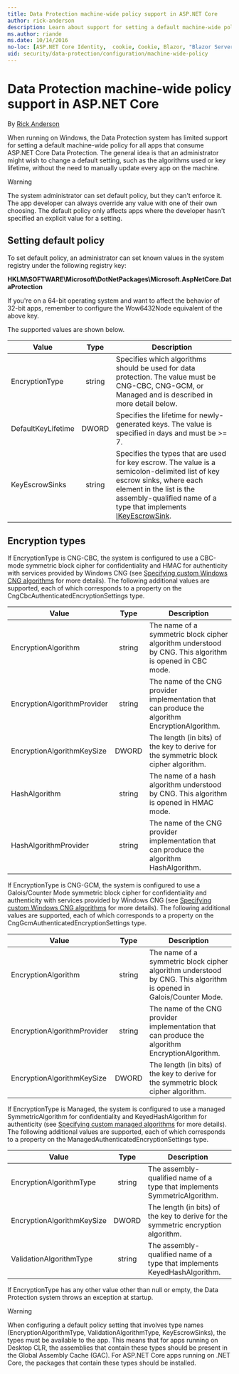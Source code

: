 ```yaml
---
title: Data Protection machine-wide policy support in ASP.NET Core
author: rick-anderson
description: Learn about support for setting a default machine-wide policy for all apps that consume ASP.NET Core Data Protection.
ms.author: riande
ms.date: 10/14/2016
no-loc: [ASP.NET Core Identity,  cookie, Cookie, Blazor, "Blazor Server", "Blazor WebAssembly", "Identity", "Let's Encrypt", Razor, SignalR]
uid: security/data-protection/configuration/machine-wide-policy
---
```

# Data Protection machine-wide policy support in ASP.NET Core

By [Rick Anderson](https://twitter.com/RickAndMSFT)

When running on Windows, the Data Protection system has limited support for setting a default machine-wide policy for all apps that consume ASP.NET Core Data Protection. The general idea is that an administrator might wish to change a default setting, such as the algorithms used or key lifetime, without the need to manually update every app on the machine.

> [!WARNING]
> The system administrator can set default policy, but they can't enforce it. The app developer can always override any value with one of their own choosing. The default policy only affects apps where the developer hasn't specified an explicit value for a setting.

## Setting default policy

To set default policy, an administrator can set known values in the system registry under the following registry key:

**HKLM\SOFTWARE\Microsoft\DotNetPackages\Microsoft.AspNetCore.DataProtection**

If you're on a 64-bit operating system and want to affect the behavior of 32-bit apps, remember to configure the Wow6432Node equivalent of the above key.

The supported values are shown below.

| Value              | Type   | Description |
| ------------------ | :----: | ----------- |
| EncryptionType     | string | Specifies which algorithms should be used for data protection. The value must be CNG-CBC, CNG-GCM, or Managed and is described in more detail below. |
| DefaultKeyLifetime | DWORD  | Specifies the lifetime for newly-generated keys. The value is specified in days and must be >= 7. |
| KeyEscrowSinks     | string | Specifies the types that are used for key escrow. The value is a semicolon-delimited list of key escrow sinks, where each element in the list is the assembly-qualified name of a type that implements [IKeyEscrowSink](/dotnet/api/microsoft.aspnetcore.dataprotection.keymanagement.ikeyescrowsink). |

## Encryption types

If EncryptionType is CNG-CBC, the system is configured to use a CBC-mode symmetric block cipher for confidentiality and HMAC for authenticity with services provided by Windows CNG (see [Specifying custom Windows CNG algorithms](xref:security/data-protection/configuration/overview#specifying-custom-windows-cng-algorithms) for more details). The following additional values are supported, each of which corresponds to a property on the CngCbcAuthenticatedEncryptionSettings type.

| Value                       | Type   | Description |
| --------------------------- | :----: | ----------- |
| EncryptionAlgorithm         | string | The name of a symmetric block cipher algorithm understood by CNG. This algorithm is opened in CBC mode. |
| EncryptionAlgorithmProvider | string | The name of the CNG provider implementation that can produce the algorithm EncryptionAlgorithm. |
| EncryptionAlgorithmKeySize  | DWORD  | The length (in bits) of the key to derive for the symmetric block cipher algorithm. |
| HashAlgorithm               | string | The name of a hash algorithm understood by CNG. This algorithm is opened in HMAC mode. |
| HashAlgorithmProvider       | string | The name of the CNG provider implementation that can produce the algorithm HashAlgorithm. |

If EncryptionType is CNG-GCM, the system is configured to use a Galois/Counter Mode symmetric block cipher for confidentiality and authenticity with services provided by Windows CNG (see [Specifying custom Windows CNG algorithms](xref:security/data-protection/configuration/overview#specifying-custom-windows-cng-algorithms) for more details). The following additional values are supported, each of which corresponds to a property on the CngGcmAuthenticatedEncryptionSettings type.

| Value                       | Type   | Description |
| --------------------------- | :----: | ----------- |
| EncryptionAlgorithm         | string | The name of a symmetric block cipher algorithm understood by CNG. This algorithm is opened in Galois/Counter Mode. |
| EncryptionAlgorithmProvider | string | The name of the CNG provider implementation that can produce the algorithm EncryptionAlgorithm. |
| EncryptionAlgorithmKeySize  | DWORD  | The length (in bits) of the key to derive for the symmetric block cipher algorithm. |

If EncryptionType is Managed, the system is configured to use a managed SymmetricAlgorithm for confidentiality and KeyedHashAlgorithm for authenticity (see [Specifying custom managed algorithms](xref:security/data-protection/configuration/overview#specifying-custom-managed-algorithms) for more details). The following additional values are supported, each of which corresponds to a property on the ManagedAuthenticatedEncryptionSettings type.

| Value                      | Type   | Description |
| -------------------------- | :----: | ----------- |
| EncryptionAlgorithmType    | string | The assembly-qualified name of a type that implements SymmetricAlgorithm. |
| EncryptionAlgorithmKeySize | DWORD  | The length (in bits) of the key to derive for the symmetric encryption algorithm. |
| ValidationAlgorithmType    | string | The assembly-qualified name of a type that implements KeyedHashAlgorithm. |

If EncryptionType has any other value other than null or empty, the Data Protection system throws an exception at startup.

> [!WARNING]
> When configuring a default policy setting that involves type names (EncryptionAlgorithmType, ValidationAlgorithmType, KeyEscrowSinks), the types must be available to the app. This means that for apps running on Desktop CLR, the assemblies that contain these types should be present in the Global Assembly Cache (GAC). For ASP.NET Core apps running on .NET Core, the packages that contain these types should be installed.
